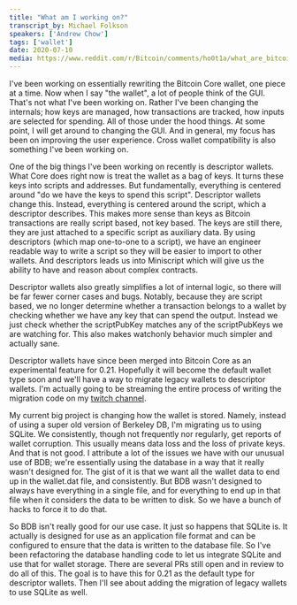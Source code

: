 ```yaml
---
title: "What am I working on?"
transcript_by: Michael Folkson
speakers: ['Andrew Chow']
tags: ['wallet']
date: 2020-07-10
media: https://www.reddit.com/r/Bitcoin/comments/ho0t1a/what_are_bitcoin_developers_currently_working_on/fxhwqli/?context=3
---
```

I've been working on essentially rewriting the Bitcoin Core wallet, one piece at a time. Now when I say "the wallet", a lot of people think of the GUI. That's not what I've been working on. Rather I've been changing the internals; how keys are managed, how transactions are tracked, how inputs are selected for spending. All of those under the hood things. At some point, I will get around to changing the GUI. And in general, my focus has been on improving the user experience. Cross wallet compatibility is also something I've been working on.

One of the big things I've been working on recently is descriptor wallets. What Core does right now is treat the wallet as a bag of keys. It turns these keys into scripts and addresses. But fundamentally, everything is centered around "do we have the keys to spend this script". Descriptor wallets change this. Instead, everything is centered around the script, which a descriptor describes. This makes more sense than keys as Bitcoin transactions are really script based, not key based. The keys are still there, they are just attached to a specific script as auxiliary data. By using descriptors (which map one-to-one to a script), we have an engineer readable way to write a script so they will be easier to import to other wallets. And descriptors leads us into Miniscript which will give us the ability to have and reason about complex contracts.

Descriptor wallets also greatly simplifies a lot of internal logic, so there will be far fewer corner cases and bugs. Notably, because they are script based, we no longer determine whether a transaction belongs to a wallet by checking whether we have any key that can spend the output. Instead we just check whether the scriptPubKey matches any of the scriptPubKeys we are watching for. This also makes watchonly behavior much simpler and actually sane.

Descriptor wallets have since been merged into Bitcoin Core as an experimental feature for 0.21. Hopefully it will become the default wallet type soon and we'll have a way to migrate legacy wallets to descriptor wallets. I'm actually going to be streaming the entire process of writing the migration code on my [twitch channel](https://www.twitch.tv/achow101/).

My current big project is changing how the wallet is stored. Namely, instead of using a super old version of Berkeley DB, I'm migrating us to using SQLite. We consistently, though not frequently nor regularly, get reports of wallet corruption. This usually means data loss and the loss of private keys. And that is not good. I attribute a lot of the issues we have with our unusual use of BDB; we're essentially using the database in a way that it really wasn't designed for. The gist of it is that we want all the wallet data to end up in the wallet.dat file, and consistently. But BDB wasn't designed to always have everything in a single file, and for everything to end up in that file when it considers the data to be written to disk. So we have a bunch of hacks to force it to do that.

So BDB isn't really good for our use case. It just so happens that SQLite is. It actually is designed for use as an application file format and can be configured to ensure that the data is written to the database file. So I've been refactoring the database handling code to let us integrate SQLite and use that for wallet storage. There are several PRs still open and in review to do all of this. The goal is to have this for 0.21 as the default type for descriptor wallets. Then I'll see about adding the migration of legacy wallets to use SQLite as well.
